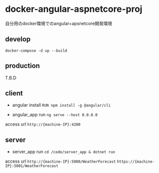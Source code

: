 # docker-angular-aspnetcore-proj
自分用のdocker環境でのangular+apsnetcore開発環境

## develop
`docker-compose -d up --build`

## production
T.B.D

## client
- angular install
`RUN npm install -g @angular/cli`

- angular_app run
`ng serve --host 0.0.0.0`

access url
`http://{machine-IP}:4200`


## server
- server_app run
`cd /code/server_app & dotnet run`

access url
`http://{machine-IP}:5000/WeatherForecast`
`https://{machine-IP}:5001/WeatherForecast`
